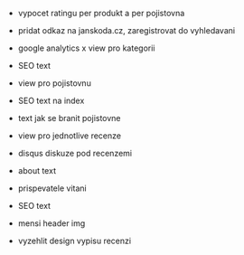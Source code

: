 - vypocet ratingu per produkt a per pojistovna
- pridat odkaz na janskoda.cz, zaregistrovat do vyhledavani
- google analytics
x view pro kategorii 
 - SEO text
- view pro pojistovnu
- SEO text na index
- text jak se branit pojistovne

- view pro jednotlive recenze
 - disqus diskuze pod recenzemi
- about text
 - prispevatele vitani
 - SEO text
- mensi header img
- vyzehlit design vypisu recenzi
